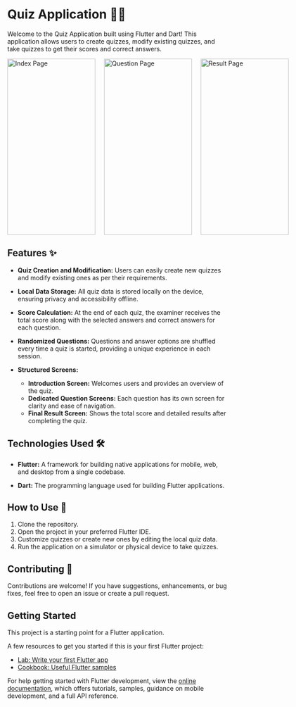 # Quiz Application 📝📱

Welcome to the Quiz Application built using Flutter and Dart! This application allows users to create quizzes, modify existing quizzes, and take quizzes to get their scores and correct answers.

<div style="display: flex; justify-content: space-around;">
<img src="https://github.com/Ankzcoder/Quiz-Application-/blob/master/final_UI/indexPage.png" alt="Index Page" width="200" height="400" style="margin-right: 20px;" >

<img src="https://github.com/Ankzcoder/Quiz-Application-/blob/master/final_UI/ques_page.png" alt="Question Page" width="200" height="400" style="margin-right: 20px;" >

<img src="https://github.com/Ankzcoder/Quiz-Application-/blob/master/final_UI/result_page.png" alt="Result Page" width="200" height="400">
</div>


## Features ✨

- **Quiz Creation and Modification:** Users can easily create new quizzes and modify existing ones as per their requirements.
  
- **Local Data Storage:** All quiz data is stored locally on the device, ensuring privacy and accessibility offline.

- **Score Calculation:** At the end of each quiz, the examiner receives the total score along with the selected answers and correct answers for each question.

- **Randomized Questions:** Questions and answer options are shuffled every time a quiz is started, providing a unique experience in each session.

- **Structured Screens:**
  - **Introduction Screen:** Welcomes users and provides an overview of the quiz.
  - **Dedicated Question Screens:** Each question has its own screen for clarity and ease of navigation.
  - **Final Result Screen:** Shows the total score and detailed results after completing the quiz.
## Technologies Used 🛠️

- **Flutter:** A framework for building native applications for mobile, web, and desktop from a single codebase.
  
- **Dart:** The programming language used for building Flutter applications.

## How to Use 🚀

1. Clone the repository.
2. Open the project in your preferred Flutter IDE.
3. Customize quizzes or create new ones by editing the local quiz data.
4. Run the application on a simulator or physical device to take quizzes.

## Contributing 🤝

Contributions are welcome! If you have suggestions, enhancements, or bug fixes, feel free to open an issue or create a pull request.

## Getting Started

This project is a starting point for a Flutter application.

A few resources to get you started if this is your first Flutter project:

- [Lab: Write your first Flutter app](https://docs.flutter.dev/get-started/codelab)
- [Cookbook: Useful Flutter samples](https://docs.flutter.dev/cookbook)

For help getting started with Flutter development, view the
[online documentation](https://docs.flutter.dev/), which offers tutorials,
samples, guidance on mobile development, and a full API reference.
